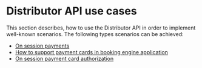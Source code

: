 # Distributor API use cases

This section describes, how to use the Distributor API in order to implement well-known scenarios.
The following types scenarios can be achieved:

* [On session payments](./on-session-payments.md)
* [How to support payment cards in booking engine application](./how-to-support-payment-cards-in-booking-engine-application.md)
* [On session payment card authorization](./on-session-payment-card-authorization.md)
